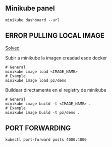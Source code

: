 ## Minikube panel

`minikube dashboard --url`

## ERROR PULLING LOCAL IMAGE

[Solved](https://levelup.gitconnected.com/two-easy-ways-to-use-local-docker-images-in-minikube-cd4dcb1a5379)

Subir a minikube la imagen creadad esde docker

```
# General
minikube image load <IMAGE_NAME>
# Example
minikube image load pz/demo
```

Buildear directamente en el registry de minikube

```
# General
minikube image build -t <IMAGE_NAME> .
# Example
minikube image build -t pz/demo .
```

## PORT FORWARDING 

`kubectl port-forward posts 4000:4000`

